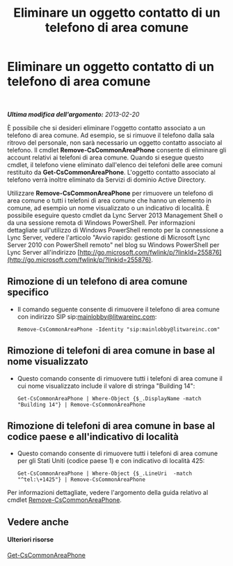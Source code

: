 ﻿---
title: Eliminare un oggetto contatto di un telefono di area comune
TOCTitle: Eliminare un oggetto contatto di un telefono di area comune
ms:assetid: f4c139dc-f07c-4c75-9345-e291aea41173
ms:mtpsurl: https://technet.microsoft.com/it-it/library/JJ994087(v=OCS.15)
ms:contentKeyID: 52062478
ms.date: 08/24/2015
mtps_version: v=OCS.15
ms.translationtype: HT
---

# Eliminare un oggetto contatto di un telefono di area comune

 

_**Ultima modifica dell'argomento:** 2013-02-20_

È possibile che si desideri eliminare l'oggetto contatto associato a un telefono di area comune. Ad esempio, se si rimuove il telefono dalla sala ritrovo del personale, non sarà necessario un oggetto contatto associato al telefono. Il cmdlet **Remove-CsCommonAreaPhone** consente di eliminare gli account relativi ai telefoni di area comune. Quando si esegue questo cmdlet, il telefono viene eliminato dall'elenco dei telefoni delle aree comuni restituito da **Get-CsCommonAreaPhone**. L'oggetto contatto associato al telefono verrà inoltre eliminato da Servizi di dominio Active Directory.

Utilizzare **Remove-CsCommonAreaPhone** per rimuovere un telefono di area comune o tutti i telefoni di area comune che hanno un elemento in comune, ad esempio un nome visualizzato o un indicativo di località. È possibile eseguire questo cmdlet da Lync Server 2013 Management Shell o da una sessione remota di Windows PowerShell. Per informazioni dettagliate sull'utilizzo di Windows PowerShell remoto per la connessione a Lync Server, vedere l'articolo "Avvio rapido: gestione di Microsoft Lync Server 2010 con PowerShell remoto" nel blog su Windows PowerShell per Lync Server all'indirizzo [http://go.microsoft.com/fwlink/p/?linkId=255876](http://go.microsoft.com/fwlink/p/?linkid=255876).


## Rimozione di un telefono di area comune specifico

  - Il comando seguente consente di rimuovere il telefono di area comune con indirizzo SIP sip:mainlobby@litwareinc.com:
    
        Remove-CsCommonAreaPhone -Identity "sip:mainlobby@litwareinc.com"

## Rimozione di telefoni di area comune in base al nome visualizzato

  - Questo comando consente di rimuovere tutti i telefoni di area comune il cui nome visualizzato include il valore di stringa "Building 14":
    
        Get-CsCommonAreaPhone | Where-Object {$_.DisplayName -match "Building 14"} | Remove-CsCommonAreaPhone

## Rimozione di telefoni di area comune in base al codice paese e all'indicativo di località

  - Questo comando consente di rimuovere tutti i telefoni di area comune per gli Stati Uniti (codice paese 1) e con indicativo di località 425:
    
        Get-CsCommonAreaPhone | Where-Object {$_.LineUri  -match "^tel:\+1425"} | Remove-CsCommonAreaPhone

Per informazioni dettagliate, vedere l'argomento della guida relativo al cmdlet [Remove-CsCommonAreaPhone](remove-cscommonareaphone.md).

## Vedere anche

#### Ulteriori risorse

[Get-CsCommonAreaPhone](get-cscommonareaphone.md)

